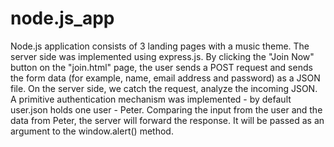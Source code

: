 # node.js_app
Node.js application consists of 3 landing pages with a music theme. The server side was implemented using express.js.
By clicking the "Join Now" button on the "join.html" page, the user sends a POST request and sends the form data (for example,
name, email address and password) as a JSON file. On the server side, we catch the request, analyze the incoming JSON. A primitive 
authentication mechanism was implemented - by default user.json holds one user - Peter. Comparing the input from the user and the 
data from Peter, the server will forward the response. It will be passed as an argument to the window.alert() method.
